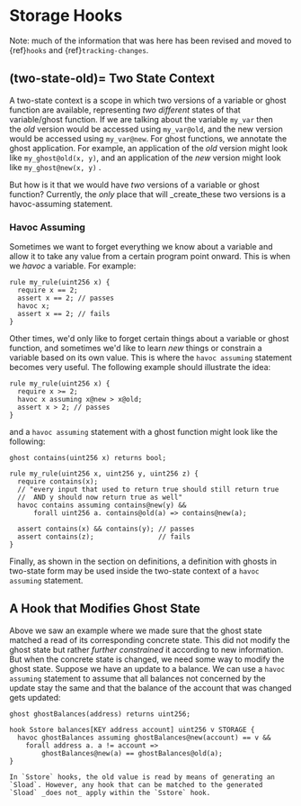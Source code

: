 Storage Hooks
=============

Note: much of the information that was here has been revised and moved to
{ref}`hooks` and {ref}`tracking-changes`.

(two-state-old)=
Two State Context
-----------------

A two-state context is a scope in which two versions of a variable or ghost function are available, representing _two different_ states of that variable/ghost function. If we are talking about the variable `my_var` then the _old_ version would be accessed using `my_var@old`, and the new version would be accessed using `my_var@new`. For ghost functions, we annotate the ghost application. For example, an application of the _old_ version might look like `my_ghost@old(x, y)`, and an application of the _new_ version might look like `my_ghost@new(x, y)` .

But how is it that we would have _two_ versions of a variable or ghost function? Currently, the _only_ place that will _create_these two versions is a havoc-assuming statement.

### Havoc Assuming

Sometimes we want to forget everything we know about a variable and allow it to take any value from a certain program point onward. This is when we _havoc_ a variable. For example:

```cvl
rule my_rule(uint256 x) {
  require x == 2;
  assert x == 2; // passes
  havoc x;
  assert x == 2; // fails
}
```

Other times, we'd only like to forget certain things about a variable or ghost function, and sometimes we'd like to learn _new_ things or constrain a variable based on its own value. This is where the `havoc assuming` statement becomes very useful. The following example should illustrate the idea:

```cvl
rule my_rule(uint256 x) {
  require x >= 2;
  havoc x assuming x@new > x@old;
  assert x > 2; // passes
}
```

and a `havoc assuming` statement with a ghost function might look like the following:

```cvl
ghost contains(uint256 x) returns bool;

rule my_rule(uint256 x, uint256 y, uint256 z) {
  require contains(x);
  // "every input that used to return true should still return true
  //  AND y should now return true as well"
  havoc contains assuming contains@new(y) &&
      forall uint256 a. contains@old(a) => contains@new(a);
      
  assert contains(x) && contains(y); // passes
  assert contains(z);                // fails
}
```

Finally, as shown in the section on definitions, a definition with ghosts in two-state form may be used inside the two-state context of a `havoc assuming` statement.

A Hook that Modifies Ghost State
--------------------------------

Above we saw an example where we made sure that the ghost state matched a read of its corresponding concrete state. This did not modify the ghost state but rather _further constrained_ it according to new information. But when the concrete state is changed, we need some way to modify the ghost state. Suppose we have an update to a balance. We can use a `havoc assuming` statement to assume that all balances not concerned by the update stay the same and that the balance of the account that was changed gets updated:

```cvl
ghost ghostBalances(address) returns uint256;

hook Sstore balances[KEY address account] uint256 v STORAGE {
  havoc ghostBalances assuming ghostBalances@new(account) == v &&
    forall address a. a != account =>
        ghostBalances@new(a) == ghostBalances@old(a);
}
```

```{caution}
In `Sstore` hooks, the old value is read by means of generating an `Sload`. However, any hook that can be matched to the generated `Sload` _does not_ apply within the `Sstore` hook.
```

